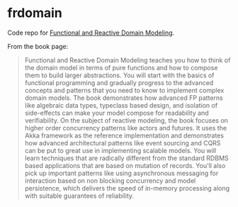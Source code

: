 frdomain
========

Code repo for [Functional and Reactive Domain Modeling](https://www.manning.com/books/functional-and-reactive-domain-modeling).

From the book page:

> Functional and Reactive Domain Modeling teaches you how to think of the domain model in terms of pure functions and how to compose them to build larger abstractions. You will start with the basics of functional programming and gradually progress to the advanced concepts and patterns that you need to know to implement complex domain models. The book demonstrates how advanced FP patterns like algebraic data types, typeclass based design, and isolation of side-effects can make your model compose for readability and verifiability.  On the subject of reactive modeling, the book focuses on higher order concurrency patterns like actors and futures. It uses the Akka framework as the reference implementation and demonstrates how advanced architectural patterns like event sourcing and CQRS can be put to great use in implementing scalable models. You will learn techniques that are radically different from the standard RDBMS based applications that are based on mutation of records. You'll also pick up important patterns like using asynchronous messaging for interaction based on non blocking concurrency and model persistence, which delivers the speed of in-memory processing along with suitable guarantees of reliability.


